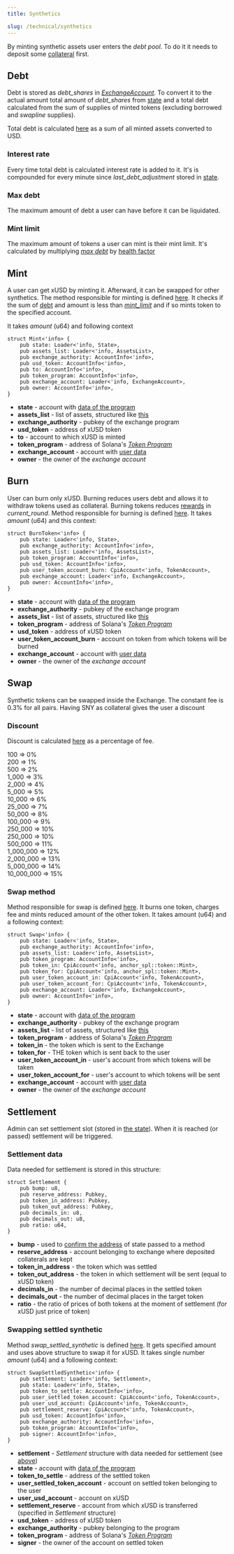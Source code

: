 ```yaml
---
title: Synthetics 

slug: /technical/synthetics
---
```


By minting synthetic assets user enters the _debt pool_. To do it it needs to deposit some [collateral](/docs/technical/collateral) first.


## Debt

Debt is stored as *debt_shares* in [_ExchangeAccount_](/docs/technical/account). To convert it to the actual amount total amount of *debt_shares* from [state](/docs/technical/state#structure-of-state) and a total debt calculated from the sum of supplies of minted tokens (excluding borrowed and _swapline_ supplies).

Total debt is calculated [here](https://github.com/Synthetify/synthetify-protocol/blob/8bd95bc1f4f31f8e774b2b02d1866abbe35404a5/programs/exchange/src/math.rs#L14-L42) as a sum of all minted assets converted to USD.


### Interest rate 

Every time total debt is calculated interest rate is added to it. It's is compounded for every minute since *last_debt_adjustment* stored in [state](/docs/technical/state#structure-of-state). 


### Max debt

The maximum amount of debt a user can have before it can be liquidated.


### Mint limit

The maximum amount of tokens a user can mint is their mint limit. It's calculated by multiplying [*max debt*](#max-debt) by [health factor](/docs/technical/state#structure-of-state)



## Mint

A user can get xUSD by minting it. Afterward, it can be swapped for other synthetics. The method responsible for minting is defined [here](https://github.com/Synthetify/synthetify-protocol/blob/8bd95bc1f4f31f8e774b2b02d1866abbe35404a5/programs/exchange/src/lib.rs#L299-L360). It checks if the sum of [debt](/docs/technical/synthetics#debt) and amount is less than [*mint_limit*](#mint-limit) and if so mints token to the specified account.

It takes _amount_ (u64) and following context

    struct Mint<'info> {
        pub state: Loader<'info, State>,
        pub assets_list: Loader<'info, AssetsList>,
        pub exchange_authority: AccountInfo<'info>,
        pub usd_token: AccountInfo<'info>,
        pub to: AccountInfo<'info>,
        pub token_program: AccountInfo<'info>,
        pub exchange_account: Loader<'info, ExchangeAccount>,
        pub owner: AccountInfo<'info>,
    }

  * **state** - account with [data of the program](/docs/technical/state)
  * **assets_list** - list of assets, structured like [this](/docs/technical/state#assetslist-structure)
  * **exchange_authority** - pubkey of the exchange program
  * **usd_token** - address of xUSD token
  * **to** - account to which xUSD is minted
  * **token_program** - address of Solana's [_Token Program_](https://spl.solana.com/token)
  * **exchange_account** - account with [user data](/docs/technical/account#structure-of-account)
  * **owner** - the owner of the _exchange account_



## Burn
User can burn only xUSD. Burning reduces users debt and allows it to withdraw tokens used as collateral. Burning tokens reduces [rewards](#/docs/technical/staking#staking-structure) in *current_round*.
Method responsible for burning is defined [here](https://github.com/Synthetify/synthetify-protocol/blob/8bd95bc1f4f31f8e774b2b02d1866abbe35404a5/programs/exchange/src/lib.rs#L581-L697). It takes _amount_ (u64) and this context:

    struct BurnToken<'info> {
        pub state: Loader<'info, State>,
        pub exchange_authority: AccountInfo<'info>,
        pub assets_list: Loader<'info, AssetsList>,
        pub token_program: AccountInfo<'info>,
        pub usd_token: AccountInfo<'info>,
        pub user_token_account_burn: CpiAccount<'info, TokenAccount>,
        pub exchange_account: Loader<'info, ExchangeAccount>,
        pub owner: AccountInfo<'info>,
    }

  * **state** - account with [data of the program](/docs/technical/state)
  * **exchange_authority** - pubkey of the exchange program
  * **assets_list** - list of assets, structured like [this](/docs/technical/state#assetslist-structure)
  * **token_program** - address of Solana's [_Token Program_](https://spl.solana.com/token)
  * **usd_token** - address of xUSD token
  * **user_token_account_burn** - account on token from which tokens will be burned
  * **exchange_account** - account with [user data](/docs/technical/account#structure-of-account)
  * **owner** - the owner of the _exchange account_


## Swap 
Synthetic tokens can be swapped inside the Exchange. The constant fee is 0.3% for all pairs. Having SNY as collateral gives the user a discount


### Discount

  Discount is calculated [here](https://github.com/Synthetify/synthetify-protocol/blob/8bd95bc1f4f31f8e774b2b02d1866abbe35404a5/programs/exchange/src/math.rs#L151-L177) as a percentage of fee. 

  100 => 0%  
  200 => 1%  
  500 => 2%  
  1_000 => 3%  
  2_000 => 4%  
  5_000 => 5%  
  10_000 => 6%  
  25_000 => 7%  
  50_000 => 8%  
  100_000 => 9%  
  250_000 => 10%  
  250_000 => 10%  
  500_000 => 11%  
  1_000_000 => 12%  
  2_000_000 => 13%  
  5_000_000 => 14%  
  10_000_000 => 15%  


### Swap method

Method responsible for swap is defined [here](https://github.com/Synthetify/synthetify-protocol/blob/8bd95bc1f4f31f8e774b2b02d1866abbe35404a5/programs/exchange/src/lib.rs#L470-L580). It burns one token, charges fee and mints reduced amount of the other token. It takes amount (u64) and a following context: 

    struct Swap<'info> {
        pub state: Loader<'info, State>,
        pub exchange_authority: AccountInfo<'info>,
        pub assets_list: Loader<'info, AssetsList>,
        pub token_program: AccountInfo<'info>,
        pub token_in: CpiAccount<'info, anchor_spl::token::Mint>,
        pub token_for: CpiAccount<'info, anchor_spl::token::Mint>,
        pub user_token_account_in: CpiAccount<'info, TokenAccount>,
        pub user_token_account_for: CpiAccount<'info, TokenAccount>,
        pub exchange_account: Loader<'info, ExchangeAccount>,
        pub owner: AccountInfo<'info>,
    }

  * **state** - account with [data of the program](/docs/technical/state)
  * **exchange_authority** - pubkey of the exchange program
  * **assets_list** - list of assets, structured like [this](/docs/technical/state#assetslist-structure)
  * **token_program** - address of Solana's [_Token Program_](https://spl.solana.com/token)
  * **token_in** - the token which is sent to the Exchange
  * **token_for** - THE token which is sent back to the user
  * **user_token_account_in** - user's account from which tokens will be taken
  * **user_token_account_for** - user's account to which tokens will be sent
  * **exchange_account** - account with [user data](/docs/technical/account#structure-of-account)
  * **owner** - the owner of the _exchange account_


## Settlement

Admin can set settlement slot (stored in [the state](/docs/technical/state#structure-of-state)). When it is reached (or passed) settlement will be triggered.

### Settlement data

Data needed for settlement is stored in this structure:

    struct Settlement {
        pub bump: u8,
        pub reserve_address: Pubkey,
        pub token_in_address: Pubkey,
        pub token_out_address: Pubkey,
        pub decimals_in: u8,
        pub decimals_out: u8,
        pub ratio: u64,
    }

  * **bump** - used to [confirm the address](https://docs.solana.com/developing/programming-model/calling-between-programs#hash-based-generated-program-addresses) of state passed to a method
  * **reserve_address** - account belonging to exchange where deposited collaterals are kept
  * **token_in_address** - the token which was settled
  * **token_out_address** - the token in which settlement will be sent (equal to xUSD token)
  * **decimals_in** - the number of decimal places in the settled token
  * **decimals_out** - the number of decimal places in the target token
  * **ratio** - the ratio of prices of both tokens at the moment of settlement (for xUSD just price of token)


### Swapping settled synthetic

Method *swap_settled_synthetic* is defined [here](https://github.com/Synthetify/synthetify-protocol/blob/8bd95bc1f4f31f8e774b2b02d1866abbe35404a5/programs/exchange/src/lib.rs#L1541-L1565). It gets specified amount and uses above structure to swap it for xUSD. It takes single number _amount_ (u64) and a following context:

    struct SwapSettledSynthetic<'info> {
        pub settlement: Loader<'info, Settlement>,
        pub state: Loader<'info, State>,
        pub token_to_settle: AccountInfo<'info>,
        pub user_settled_token_account: CpiAccount<'info, TokenAccount>,
        pub user_usd_account: CpiAccount<'info, TokenAccount>,
        pub settlement_reserve: CpiAccount<'info, TokenAccount>,
        pub usd_token: AccountInfo<'info>,
        pub exchange_authority: AccountInfo<'info>,
        pub token_program: AccountInfo<'info>,
        pub signer: AccountInfo<'info>,
    }

  * **settlement** - _Settlement_ structure with data needed for settlement (see [above](#settlement-data))
  * **state** - account with [data of the program](/docs/technical/state)
  * **token_to_settle** - address of the settled token
  * **user_settled_token_account** - account on settled token belonging to the user
  * **user_usd_account** - account on xUSD
  * **settlement_reserve** - account from which xUSD is transferred (specified in _Settlement_ structure)
  * **usd_token** - address of xUSD token
  * **exchange_authority** - pubkey belonging to the program
  * **token_program** - address of Solana's [_Token Program_](https://spl.solana.com/token)
  * **signer** - the owner of the account on settled token
